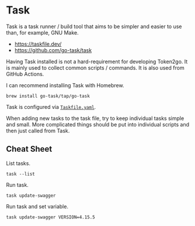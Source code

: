 # Task

Task is a task runner / build tool that aims to be simpler and easier to use
than, for example, GNU Make.

- <https://taskfile.dev/>
- <https://github.com/go-task/task>

Having Task installed is not a hard-requirement for developing Token2go. It is
mainly used to collect common scripts / commands. It is also used from GitHub
Actions.

I can recommend installing Task with Homebrew.

    brew install go-task/tap/go-task

Task is configured via [`Taskfile.yaml`](../../Taskfile.yaml).

When adding new tasks to the task file, try to keep individual tasks simple and
small. More complicated things should be put into individual scripts and then
just called from Task.

## Cheat Sheet

List tasks.

    task --list

Run task.

    task update-swagger

Run task and set variable.

    task update-swagger VERSION=4.15.5
